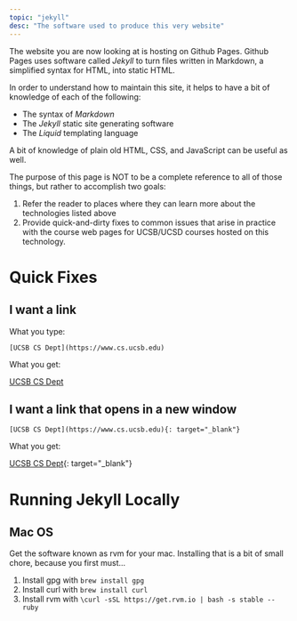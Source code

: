 ```yaml
---
topic: "jekyll"
desc: "The software used to produce this very website"
---
```


The website you are now looking at is hosting on Github Pages.   Github Pages uses software called *Jekyll* to turn
files written in Markdown, a simplified syntax for HTML, into static HTML.

In order to understand how to maintain this site, it helps to have a bit of knowledge of each of the following:

* The syntax of *Markdown*
* The *Jekyll* static site generating software 
* The *Liquid* templating language

A bit of knowledge of plain old HTML, CSS, and JavaScript can be useful as well.

The purpose of this page is NOT to be a complete reference to all of those things, but rather to accomplish two goals:

1. Refer the reader to places where they can learn more about the technologies listed above
2. Provide quick-and-dirty fixes to common issues that arise in practice with the course web pages for UCSB/UCSD courses
    hosted on this technology.
    
# Quick Fixes

## I want a link 


What you type:

```
[UCSB CS Dept](https://www.cs.ucsb.edu)
```

What you get:

[UCSB CS Dept](https://www.cs.ucsb.edu)

## I want a link that opens in a new window

```
[UCSB CS Dept](https://www.cs.ucsb.edu){: target="_blank"}
```

What you get:

[UCSB CS Dept](https://www.cs.ucsb.edu){: target="_blank"}

# Running Jekyll Locally

## Mac OS

Get the software known as rvm for your mac.   Installing that is a bit of small chore, because you first must...

1. Install gpg with `brew install gpg`
2. Install curl with `brew install curl`
3. Install rvm with `\curl -sSL https://get.rvm.io | bash -s stable --ruby`

